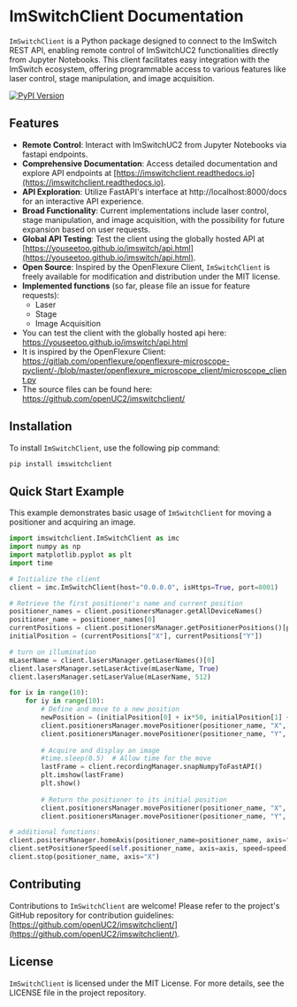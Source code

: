 # ImSwitchClient Documentation

`ImSwitchClient` is a Python package designed to connect to the ImSwitch REST API, enabling remote control of ImSwitchUC2 functionalities directly from Jupyter Notebooks. This client facilitates easy integration with the ImSwitch ecosystem, offering programmable access to various features like laser control, stage manipulation, and image acquisition.

[![PyPI Version](https://img.shields.io/pypi/v/imswitchclient.svg)](https://pypi.python.org/pypi/imswitchclient)

## Features

- **Remote Control**: Interact with ImSwitchUC2 from Jupyter Notebooks via fastapi endpoints.
- **Comprehensive Documentation**: Access detailed documentation and explore API endpoints at [https://imswitchclient.readthedocs.io](https://imswitchclient.readthedocs.io).
- **API Exploration**: Utilize FastAPI's interface at http://localhost:8000/docs for an interactive API experience.
- **Broad Functionality**: Current implementations include laser control, stage manipulation, and image acquisition, with the possibility for future expansion based on user requests.
- **Global API Testing**: Test the client using the globally hosted API at [https://youseetoo.github.io/imswitch/api.html](https://youseetoo.github.io/imswitch/api.html).
- **Open Source**: Inspired by the OpenFlexure Client, `ImSwitchClient` is freely available for modification and distribution under the MIT license.
- **Implemented functions** (so far, please file an issue for feature requests):
  - Laser
  - Stage
  - Image Acquisition
- You can test the client with the globally hosted api here: https://youseetoo.github.io/imswitch/api.html
- It is inspired by the OpenFlexure Client: https://gitlab.com/openflexure/openflexure-microscope-pyclient/-/blob/master/openflexure_microscope_client/microscope_client.py
- The source files can be found here: https://github.com/openUC2/imswitchclient/

## Installation

To install `ImSwitchClient`, use the following pip command:

```bash
pip install imswitchclient
```

## Quick Start Example

This example demonstrates basic usage of `ImSwitchClient` for moving a positioner and acquiring an image.

```python
import imswitchclient.ImSwitchClient as imc 
import numpy as np
import matplotlib.pyplot as plt
import time

# Initialize the client
client = imc.ImSwitchClient(host="0.0.0.0", isHttps=True, port=8001)

# Retrieve the first positioner's name and current position
positioner_names = client.positionersManager.getAllDeviceNames()
positioner_name = positioner_names[0]
currentPositions = client.positionersManager.getPositionerPositions()[positioner_name]
initialPosition = (currentPositions["X"], currentPositions["Y"])

# turn on illumination
mLaserName = client.lasersManager.getLaserNames()[0]
client.lasersManager.setLaserActive(mLaserName, True)
client.lasersManager.setLaserValue(mLaserName, 512)

for ix in range(10):
    for iy in range(10):
        # Define and move to a new position
        newPosition = (initialPosition[0] + ix*50, initialPosition[1] + iy*50)
        client.positionersManager.movePositioner(positioner_name, "X", newPosition[0], is_absolute=True, is_blocking=True)
        client.positionersManager.movePositioner(positioner_name, "Y", newPosition[1], is_absolute=True, is_blocking=True)
        
        # Acquire and display an image
        #time.sleep(0.5)  # Allow time for the move
        lastFrame = client.recordingManager.snapNumpyToFastAPI()
        plt.imshow(lastFrame)
        plt.show()
        
        # Return the positioner to its initial position
        client.positionersManager.movePositioner(positioner_name, "X", initialPosition[0], is_absolute=True, is_blocking=True)
        client.positionersManager.movePositioner(positioner_name, "Y", initialPosition[1], is_absolute=True, is_blocking=True)

# additional functions:
client.positersManager.homeAxis(positioner_name=positioner_name, axis="X", is_blocking=False)
client.setPositionerSpeed(self.positioner_name, axis=axis, speed=speed)
client.stop(positioner_name, axis="X")
```

## Contributing

Contributions to `ImSwitchClient` are welcome! Please refer to the project's GitHub repository for contribution guidelines: [https://github.com/openUC2/imswitchclient/](https://github.com/openUC2/imswitchclient/).

## License

`ImSwitchClient` is licensed under the MIT License. For more details, see the LICENSE file in the project repository.

